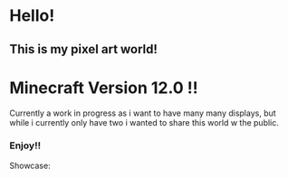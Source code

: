 # Hello!
## This is my pixel art world!

# Minecraft Version 12.0 !!

Currently a work in progress as i want to have many many displays, but while i currently only have two i wanted to share this world w the public.

### Enjoy!!

Showcase:
